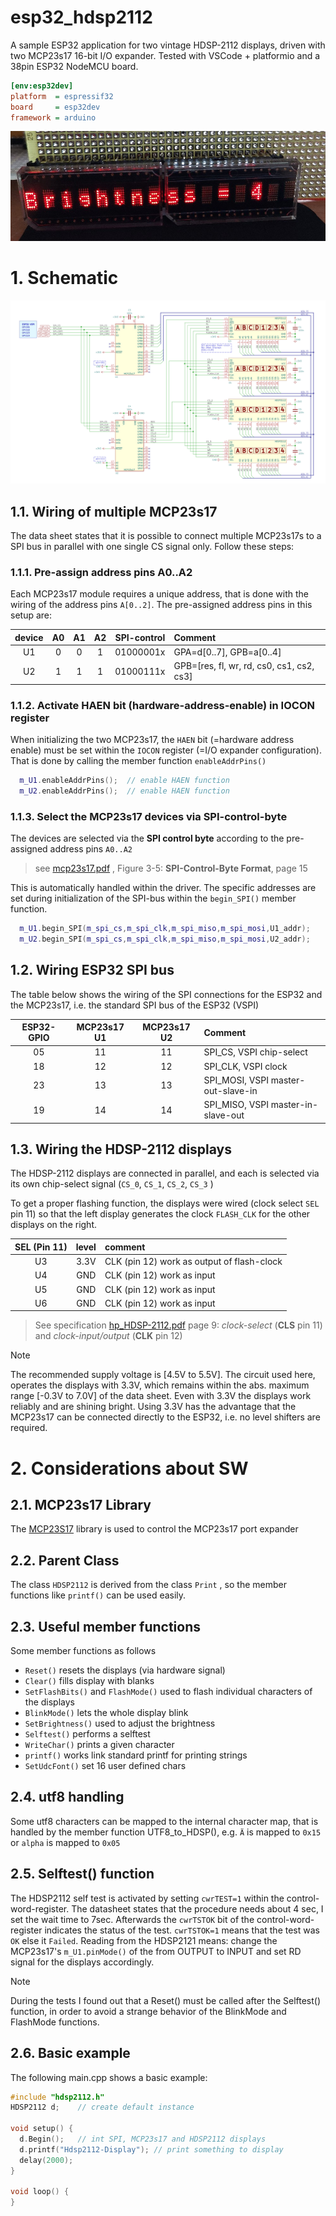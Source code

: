 # esp32_hdsp2112
A sample ESP32 application for two vintage HDSP-2112 displays, driven with two MCP23s17 16-bit I/O expander.
Tested with VSCode + platformio and a 38pin ESP32 NodeMCU board.

```ini
[env:esp32dev]
platform  = espressif32
board     = esp32dev
framework = arduino
```

![hdsp2112_display](doc/hdsp2112_brightness.jpg) 


# 1. Schematic

![schematic](doc/mcp23s17__hdsp2112.png)

## 1.1. Wiring of multiple MCP23s17 
The data sheet states that it is possible to connect multiple MCP23s17s to a SPI bus in parallel with one single CS signal only. Follow these steps:
### 1.1.1. Pre-assign address pins A0..A2
Each MCP23s17 module requires a unique address, that is done with the wiring of the address pins `A[0..2]`. The pre-assigned address pins in this setup are:

| device | A0 | A1 | A2 | SPI-control | Comment                            |
|:------:|:--:|:--:|:--:|:-----------:|:-----------------------------------|
| U1     |  0 |  0 |  1 | 01000001x   | GPA=d[0..7], GPB=a[0..4]           |
| U2     |  1 |  1 |  1 | 01000111x   | GPB=[res, fl, wr, rd, cs0, cs1, cs2, cs3] |


### 1.1.2. Activate HAEN bit (hardware-address-enable) in IOCON register
When initializing the two MCP23s17, the `HAEN` bit (=hardware address enable) must be set within the `IOCON` register (=I/O expander configuration). That is done by calling the member function `enableAddrPins()`
```cpp
  m_U1.enableAddrPins();  // enable HAEN function
  m_U2.enableAddrPins();  // enable HAEN function
```
### 1.1.3. Select the MCP23s17 devices via SPI-control-byte
The devices are selected via the **SPI control byte**  according to the pre-assigned address pins `A0..A2`

> see [mcp23s17.pdf](doc/mcp23s17.pdf) , Figure 3-5: **SPI-Control-Byte Format**, page 15 

This is automatically handled within the driver. The specific addresses are set during initialization of the SPI-bus within the `begin_SPI()` member function.

```cpp  
  m_U1.begin_SPI(m_spi_cs,m_spi_clk,m_spi_miso,m_spi_mosi,U1_addr);
  m_U2.begin_SPI(m_spi_cs,m_spi_clk,m_spi_miso,m_spi_mosi,U2_addr);
```

## 1.2. Wiring ESP32 SPI bus

The table below shows the wiring of the SPI connections for the ESP32 and the MCP23s17, i.e. the standard SPI bus of the ESP32 (VSPI) 

| ESP32-GPIO | MCP23s17 U1 | MCP23s17 U2 | Comment                            |
|:----------:|:-----------:|:-----------:|:-----------------------------------|
| 05         | 11          | 11          | SPI_CS,  VSPI chip-select          |
| 18         | 12          | 12          | SPI_CLK, VSPI clock                |
| 23         | 13          | 13          | SPI_MOSI, VSPI master-out-slave-in |
| 19         | 14          | 14          | SPI_MISO, VSPI master-in-slave-out |


## 1.3. Wiring the HDSP-2112 displays
The HDSP-2112 displays are connected in parallel, and each is selected via its own chip-select signal (`CS_0`, `CS_1`, `CS_2`, `CS_3` )

To get a proper flashing function, the displays were wired (clock select `SEL` pin 11) so that the left display generates the clock `FLASH_CLK` for the other displays on the right. 

| SEL (Pin 11) | level | comment                                   |
|:------------:|:-----:|:------------------------------------------|
| U3           | 3.3V  |CLK (pin 12) work as output of flash-clock |
| U4           | GND   |CLK (pin 12) work as input                 |
| U5           | GND   |CLK (pin 12) work as input                 |
| U6           | GND   |CLK (pin 12) work as input                 |


>See specification [hp_HDSP-2112.pdf](doc/hp_HDSP-2112.pdf) page 9:  *clock-select* (**CLS** pin 11) and *clock-input/output* (**CLK**  pin 12) 


> [!NOTE]
> The recommended supply voltage is [4.5V to 5.5V]. The circuit used here, operates the displays with 3.3V, which remains within the abs. maximum range [-0.3V to 7.0V] of the data sheet. Even with 3.3V the displays work reliably and are shining bright. Using 3.3V has the advantage that the MCP23s17 can be connected directly to the ESP32, i.e. no level shifters are required.



# 2. Considerations about SW
## 2.1. MCP23s17 Library
The [MCP23S17](https://github.com/RobTillaart/MCP23S17) library is used to control the MCP23s17 port expander

## 2.2. Parent Class
The class `HDSP2112` is derived from the class `Print` , so the member functions like `printf()` can be used easily. 

## 2.3. Useful member functions
Some member functions as follows
 - `Reset()` resets the displays (via hardware signal)
 - `Clear()` fills display with blanks
 -  `SetFlashBits()` and `FlashMode()` used to flash individual characters of the displays
 - `BlinkMode()` lets the whole display blink
 - `SetBrightness()` used to adjust the brightness
 - `Selftest()` performs a selftest 
 - `WriteChar()` prints a given character
 - `printf()` works link standard printf for printing strings
 - `SetUdcFont()` set 16 user defined chars 

## 2.4. utf8 handling
Some utf8 characters can be mapped to the internal character map, that is handled by the member function UTF8_to_HDSP(), e.g. `Ä` is mapped to `0x15` or `alpha` is mapped to `0x05`

## 2.5. Selftest() function
The HDSP2112 self test is activated by setting `cwrTEST=1` within the control-word-register. The datasheet states that the procedure needs about 4 sec, I set the wait time to 7sec. Afterwards the `cwrTSTOK` bit of the control-word-register indicates the status of the test. `cwrTSTOK=1` means that the test was `OK` else it `Failed`. Reading from the HDSP2121 means: change the MCP23s17's `m_U1.pinMode()` of the from OUTPUT to INPUT and set RD signal for the displays accordingly.

> [!NOTE]
> During the tests I found out that a Reset() must be called after the Selftest() function, in order to avoid a strange behavior of the BlinkMode and FlashMode functions. 

## 2.6. Basic example
The following main.cpp shows a basic example:

```cpp
#include "hdsp2112.h"
HDSP2112 d;    // create default instance

void setup() {
  d.Begin();   // int SPI, MCP23s17 and HDSP2112 displays
  d.printf("Hdsp2112-Display"); // print something to display
  delay(2000);
}

void loop() {
}

```
